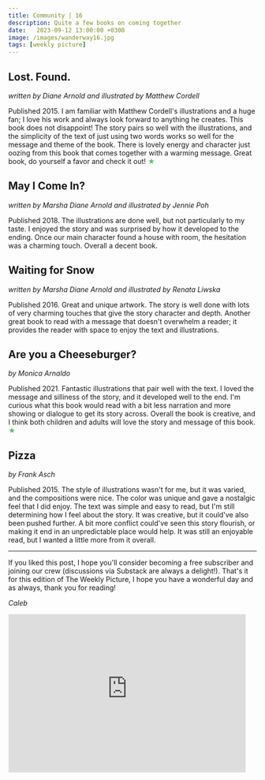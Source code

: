 ```yaml
---
title: Community | 16
description: Quite a few books on coming together
date:   2023-09-12 13:00:00 +0300
image: /images/wanderway16.jpg
tags: [weekly picture]
---
```


## Lost. Found.

*written by Diane Arnold and illustrated by Matthew Cordell*

Published 2015. I am familiar with Matthew Cordell's illustrations and a huge fan; I love his work and always look forward to anything he creates. This book does not disappoint! The story pairs so well with the illustrations, and the simplicity of the text of just using two words works so well for the message and theme of the book. There is lovely energy and character just oozing from this book that comes together with a warming message. Great book, do yourself a favor and check it out! <h style="color:#5ABB71;">★</h>

## May I Come In?

*written by Marsha Diane Arnold and illustrated by Jennie Poh*

Published 2018. The illustrations are done well, but not particularly to my taste. I enjoyed the story and was surprised by how it developed to the ending. Once our main character found a house with room, the hesitation was a charming touch. Overall a decent book.

## Waiting for Snow

*written by Marsha Diane Arnold and illustrated by Renata Liwska*

Published 2016. Great and unique artwork. The story is well done with lots of very charming touches that give the story character and depth. Another great book to read with a message that doesn't overwhelm a reader; it provides the reader with space to enjoy the text and illustrations.

## Are you a Cheeseburger?

*by Monica Arnaldo*

Published 2021. Fantastic illustrations that pair well with the text. I loved the message and silliness of the story, and it developed well to the end. I'm curious what this book would read with a bit less narration and more showing or dialogue to get its story across. Overall the book is creative, and I think both children and adults will love the story and message of this book. <h style="color:#5ABB71;">★</h>

## Pizza

*by Frank Asch*

Published 2015. The style of illustrations wasn't for me, but it was varied, and the compositions were nice. The color was unique and gave a nostalgic feel that I did enjoy. The text was simple and easy to read, but I'm still determining how I feel about the story. It was creative, but it could've also been pushed further. A bit more conflict could've seen this story flourish, or making it end in an unpredictable place would help. It was still an enjoyable read, but I wanted a little more from it overall.

***

If you liked this post, I hope you'll consider becoming a free subscriber and joining our crew (discussions via Substack are always a delight!). That's it for this edition of The Weekly Picture, I hope you have a wonderful day and as always, thank you for reading!

*Caleb*
    
<iframe src="https://thewanderway.substack.com/embed" width="480" height="320" style="border:1px solid #EEE; background:white;" frameborder="0" scrolling="no"></iframe>
